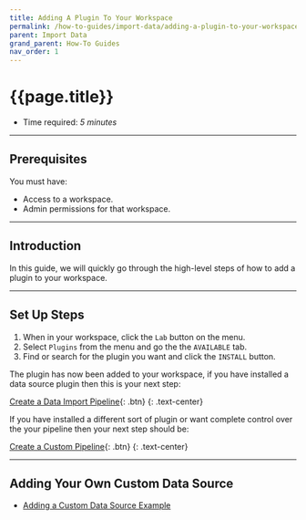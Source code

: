 ```yaml
---
title: Adding A Plugin To Your Workspace
permalink: /how-to-guides/import-data/adding-a-plugin-to-your-workspace
parent: Import Data
grand_parent: How-To Guides
nav_order: 1
---
```


# {{page.title}}

- Time required: *5 minutes*

---

## Prerequisites

You must have:
- Access to a workspace.
- Admin permissions for that workspace.

---

## Introduction

In this guide, we will quickly go through the high-level steps of how to add a plugin to your workspace.

---

## Set Up Steps

1. When in your workspace, click the `Lab` button on the menu.
2. Select `Plugins` from the menu and go the the `AVAILABLE` tab.
2. Find or search for the plugin you want and click the `INSTALL` button.

The plugin has now been added to your workspace, if you have installed a data source plugin then this is your next step:

[Create a Data Import Pipeline]({{site.baseurl}}/how-to-guides/import-data/create-a-data-import-pipeline){: .btn}
{: .text-center}

If you have installed a different sort of plugin or want complete control over the your pipeline then your next step should be:

[Create a Custom Pipeline]({{site.baseurl}}/how-to-guides/automate-actions/create-a-custom-pipeline){: .btn}
{: .text-center}

---

## Adding Your Own Custom Data Source

- [Adding a Custom Data Source Example]({{site.baseurl}}/how-to-guides/import-data/adding-a-custom-data-source)
